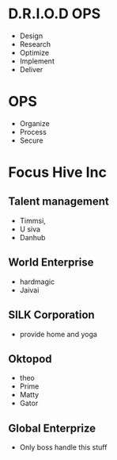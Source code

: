 # D.R.I.O.D OPS
- Design 
- Research
- Optimize
- Implement
- Deliver
  
# OPS
- Organize 
- Process
- Secure
  
# Focus Hive Inc
## Talent management 
- Timmsi, 
- U siva
- Danhub
  
## World Enterprise
- hardmagic
- Jaivai
  
## SILK Corporation
- provide home and yoga
  
## Oktopod
- theo
- Prime
- Matty
- Gator
  
## Global Enterprize
- Only boss handle this stuff
